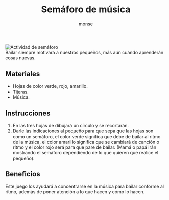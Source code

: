 ﻿---
layout: post
title:  "Semáforo de música"
tags: [musical]
categories: [ninos, actividad]
author: monse
image: /assets/posts/2020-07-27-semáforo.jpeg
hidden: true
---
![Actividad de semáforo](/assets/posts/2020-07-27-semáforo.jpeg)<br/>
Bailar siempre motivará a nuestros pequeños, más aún cuándo aprenderán cosas nuevas. 

## Materiales 
- Hojas de color verde, rojo, amarillo.
- Tijeras.
- Música.  

## Instrucciones
1. En las tres hojas de dibujará un círculo y se recortarán.
2. Darle las indicaciones al pequeño para que sepa que las hojas son como un semáforo, el color verde significa que debe de bailar al ritmo de la música, el color amarillo significa que se cambiará de canción o ritmo y el color rojo será para que pare de bailar. (Mamá o papá irán mostrando el semáforo dependiendo de lo que quieren que realice el pequeño).

## Beneficios
Este juego los ayudará a concentrarse en la música para bailar conforme al ritmo, además de poner atención a lo que hacen y cómo lo hacen. 